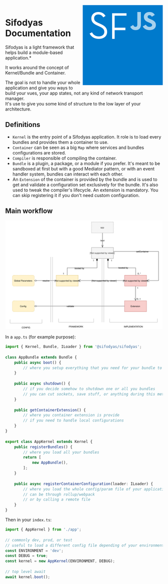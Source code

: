 <img align="right" src="img/sifodyas.svg" />
<h1>Sifodyas Documentation</h1>

Sifodyas is a light framework that helps build a module-based application.*

It works around the concept of Kernel/Bundle and Container.

The goal is not to handle your whole application and give you ways to build your vues, your app states, not any kind of network transport manager.  
It's use to give you some kind of structure to the low layer of your architecture.

## Definitions

- `Kernel` is the entry point of a Sifodyas application. It role is to load every bundles and provides them a container to use.
- `Container` can be seen as a big `Map` where services and bundles configurations are stored.
- `Compiler` is responsible of compiling the container.
- `Bundle` is a plugin, a package, or a module if you prefer. It's meant to be sandboxed at first but with a good Mediator pattern, or with an event handler system, bundles can interact with each other.
- An `Extension` of the container is provided by the bundle and is used to get and validate a configuration set exclusively for the bundle. It's also used to tweak the compiler's lifecycle. An extension is mandatory. You can skip registering it if you don't need custom configuration.

## Main workflow

![sifodyas-kernel-global](img/sifodyas-kernel-global.svg)

In a `app.ts` (for example purpose):
```ts
import { Kernel, Bundle, ILoader } from '@sifodyas/sifodyas';

class AppBundle extends Bundle {
    public async boot() {
        // where you setup everything that you need for your bundle to work
    }

    public async shutdown() {
        // if you decide somehow to shutdown one or all you bundles
        // you can cut sockets, save stuff, or anything during this method
    }

    public getContainerExtension() {
        // where you container extension is provide
        // if you need to handle local configurations
    }
}

export class AppKernel extends Kernel {
    public registerBundles() {
        // where you load all your bundles
        return [
            new AppBundle(),
        ];
    }

    public async registerContainerConfiguration(loader: ILoader) {
        // where you load the whole config/param file of your application.
        // can be through rollup/webpack
        // or by calling a remote file
    }
}
```

Then in your `index.ts`:
```ts
import { AppKernel } from './app';

// commonly dev, prod, or test
// useful to load a different config file depending of your environment
const ENVIRONMENT = 'dev';
const DEBUG = true;
const kernel = new AppKernel(ENVIRONMENT, DEBUG);

// top level await
await kernel.boot();
```
